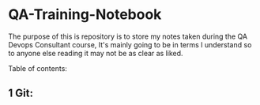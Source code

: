 # QA-Training-Notebook

The purpose of this is repository is to store my notes taken during the QA Devops Consultant course, It's mainly going to be in terms I understand so to anyone else reading it may not be as clear as liked.

Table of contents:

1 Git:
- 
